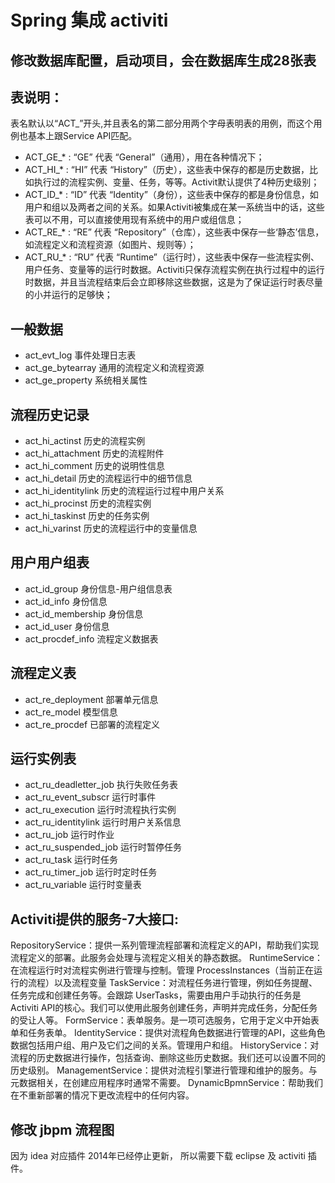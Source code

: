 # Spring 集成 activiti

## 修改数据库配置，启动项目，会在数据库生成28张表
## 表说明：
表名默认以“ACT_”开头,并且表名的第二部分用两个字母表明表的用例，而这个用例也基本上跟Service API匹配。

- ACT_GE_* : “GE” 代表 “General”（通用），用在各种情况下；
- ACT_HI_* : “HI” 代表 “History”（历史），这些表中保存的都是历史数据，比如执行过的流程实例、变量、任务，等等。Activit默认提供了4种历史级别；
- ACT_ID_* : “ID” 代表 “Identity”（身份），这些表中保存的都是身份信息，如用户和组以及两者之间的关系。如果Activiti被集成在某一系统当中的话，这些表可以不用，可以直接使用现有系统中的用户或组信息；
- ACT_RE_* : “RE” 代表 “Repository”（仓库），这些表中保存一些‘静态’信息，如流程定义和流程资源（如图片、规则等）；
- ACT_RU_* : “RU” 代表 “Runtime”（运行时），这些表中保存一些流程实例、用户任务、变量等的运行时数据。Activiti只保存流程实例在执行过程中的运行时数据，并且当流程结束后会立即移除这些数据，这是为了保证运行时表尽量的小并运行的足够快；

## 一般数据

- act_evt_log	事件处理日志表
- act_ge_bytearray	通用的流程定义和流程资源
- act_ge_property	系统相关属性

## 流程历史记录

- act_hi_actinst	历史的流程实例
- act_hi_attachment	历史的流程附件
- act_hi_comment	历史的说明性信息
- act_hi_detail	历史的流程运行中的细节信息
- act_hi_identitylink	历史的流程运行过程中用户关系
- act_hi_procinst	历史的流程实例
- act_hi_taskinst	历史的任务实例
- act_hi_varinst	历史的流程运行中的变量信息

## 用户用户组表

- act_id_group	身份信息-用户组信息表
- act_id_info	身份信息
- act_id_membership	身份信息
- act_id_user	身份信息
- act_procdef_info	流程定义数据表

## 流程定义表

- act_re_deployment	部署单元信息
- act_re_model	模型信息
- act_re_procdef	已部署的流程定义

## 运行实例表

- act_ru_deadletter_job	执行失败任务表
- act_ru_event_subscr	运行时事件
- act_ru_execution	运行时流程执行实例
- act_ru_identitylink	运行时用户关系信息
- act_ru_job	运行时作业
- act_ru_suspended_job	运行时暂停任务
- act_ru_task	运行时任务
- act_ru_timer_job	运行时定时任务
- act_ru_variable	运行时变量表

## Activiti提供的服务-7大接口:

RepositoryService：提供一系列管理流程部署和流程定义的API，帮助我们实现流程定义的部署。此服务会处理与流程定义相关的静态数据。
RuntimeService：在流程运行时对流程实例进行管理与控制。管理 ProcessInstances（当前正在运行的流程）以及流程变量
TaskService：对流程任务进行管理，例如任务提醒、任务完成和创建任务等。会跟踪 UserTasks，需要由用户手动执行的任务是Activiti API的核心。我们可以使用此服务创建任务，声明并完成任务，分配任务的受让人等。
FormService：表单服务。是一项可选服务，它用于定义中开始表单和任务表单。
IdentityService：提供对流程角色数据进行管理的API，这些角色数据包括用户组、用户及它们之间的关系。管理用户和组。
HistoryService：对流程的历史数据进行操作，包括查询、删除这些历史数据。我们还可以设置不同的历史级别。
ManagementService：提供对流程引擎进行管理和维护的服务。与元数据相关，在创建应用程序时通常不需要。
DynamicBpmnService：帮助我们在不重新部署的情况下更改流程中的任何内容。

## 修改 jbpm 流程图
因为 idea 对应插件 2014年已经停止更新， 所以需要下载 eclipse 及 activiti 插件。
